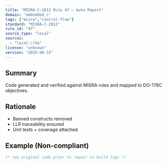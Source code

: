 ```yaml
---
title: "MISRA-C:2012 Rule 47 — Auto Report"
domain: "embedded_c"
tags: ["misra","control-flow"]
standard: "MISRA-C-2012"
rule_id: "47"
source_type: "local"
sources:
  - "local://kb"
license: "unknown"
version: "2025-08-15"
---
```


## Summary
Code generated and verified against MISRA rules and mapped to DO-178C objectives.

## Rationale
- Banned constructs removed
- LLR traceability ensured
- Unit tests + coverage attached

## Example (Non-compliant)
```c
/* see original code prior to repair in build logs */
```
